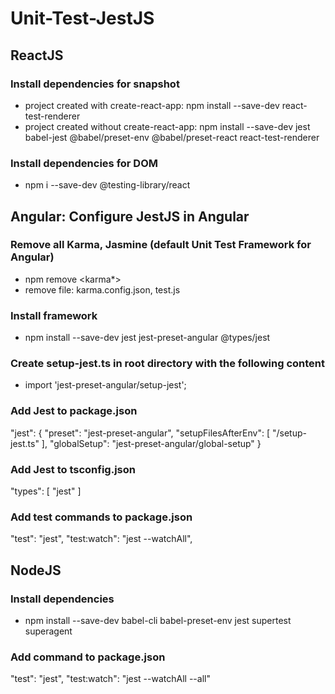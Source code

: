# Unit-Test-JestJS

## ReactJS
### Install dependencies for snapshot
* project created with create-react-app: npm install --save-dev react-test-renderer
* project created without create-react-app: npm install --save-dev jest babel-jest @babel/preset-env @babel/preset-react react-test-renderer
### Install dependencies for DOM
* npm i --save-dev @testing-library/react

## Angular: Configure JestJS in Angular
### Remove all Karma, Jasmine (default Unit Test Framework for Angular)
* npm remove <karma*>
* remove file: karma.config.json, test.js
### Install framework
* npm install --save-dev jest jest-preset-angular @types/jest
### Create setup-jest.ts in root directory with the following content
* import 'jest-preset-angular/setup-jest';
### Add Jest to package.json
"jest": {
    "preset": "jest-preset-angular",
    "setupFilesAfterEnv": [
      "<rootDir>/setup-jest.ts"
    ],
    "globalSetup": "jest-preset-angular/global-setup"
  }
### Add Jest to tsconfig.json
"types": [
    "jest"
  ]

### Add test commands to package.json
"test": "jest",
"test:watch": "jest --watchAll",

## NodeJS
### Install dependencies
* npm install --save-dev babel-cli babel-preset-env jest supertest superagent
### Add command to package.json
"test": "jest",
"test:watch": "jest --watchAll --all"

